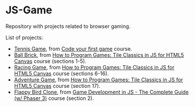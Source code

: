 # JS-Game

Repository with projects related to browser gaming.

List of projects:

- [Tennis Game](https://github.com/ripa1995/js-game/tennis-game), from [Code your first game](https://www.udemy.com/course/code-your-first-game) course.
- [Ball Brick](https://github.com/ripa1995/js-game/ball-brick), from [How to Program Games: Tile Classics in JS for HTML5 Canvas](https://www.udemy.com/course/how-to-program-games) course (sections 1-5).
- [Racing Game](https://github.com/ripa1995/js-game/racing-game), from [How to Program Games: Tile Classics in JS for HTML5 Canvas](https://www.udemy.com/course/how-to-program-games) course (sections 6-16).
- [Adventure Game](https://github.com/ripa1995/js-game/adventure-game), from [How to Program Games: Tile Classics in JS for HTML5 Canvas](https://www.udemy.com/course/how-to-program-games) course (section 17).
- [Flappy Bird Clone](https://github.com/ripa1995/js-game/flappy-bird-clone), from [Game Development in JS - The Complete Guide (w/ Phaser 3)](https://www.udemy.com/course/game-development-in-js-the-complete-guide-w-phaser-3/) course (section 2).
